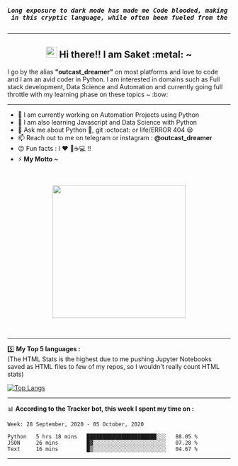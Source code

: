 <pre><i><b><p align="center">Long exposure to dark mode has made me Code blooded, making me addicted to the unique parseltongue, Python. I now speak<br> in this cryptic language, while often been fueled from the energy of black coffee while listening to dope songs ~</h3></b></i> © </p></pre>
<hr>
<h2 align="center"><img src="https://media.giphy.com/media/hvRJCLFzcasrR4ia7z/giphy.gif" width="25px" /> Hi there!! I am Saket :metal: ~ </h2>
I go by the alias <b>"outcast_dreamer"</b> on most platforms and love to code and I am an avid coder in Python. I am interested in domains such as Full stack development, Data Science and Automation and currently going full throttle with my learning phase on these topics ~ :bow:
<hr> 

<!--
**outcastdreamer/outcastdreamer** is a ✨ _special_ ✨ repository because its `README.md` (this file) appears on your GitHub profile.

Here are some ideas to get you started:
- 👯 I’m looking to collaborate on ...
- 🤔 I’m looking for help with ...
- 😄 Tags: Python
- ⚡ Fun fact:
-->

- 🔭 I am currently working on Automation Projects using Python
- 🌱 I am also learning Javascript and Data Science with Python 
- 💬 Ask me about Python :snake:,  git :octocat: or life/ERROR 404 :sleepy:
- 📫 Reach out to me on telegram or instagram : <b>@outcast_dreamer</b> 
- :wink: Fun facts : I :heart: :musical_note::coffee::computer: !!
- ⚡ <b>My Motto ~</b>

<br>
<p align="center" width="100%">
<img src="https://media.giphy.com/media/USV0ym3bVWQJJmNu3N/giphy.gif" height="300" width="300" align="center" />
</p>
<br>
<hr>

:five: **My Top 5 languages :**<br>
(The HTML Stats is the highest due to me pushing Jupyter Notebooks saved as HTML files to few of my repos, so I wouldn't really count HTML stats)
 
[![Top Langs](https://github-readme-stats.vercel.app/api/top-langs/?username=outcastdreamer&layout=compact)](https://github.com/anuraghazra/github-readme-stats)

<hr>

📊 **According to the Tracker bot, this week I spent my time on :**
<br>

<!--START_SECTION:waka-->
```text
Week: 28 September, 2020 - 05 October, 2020

Python   5 hrs 18 mins   ██████████████████████░░░   88.05 % 
JSON     26 mins         █▓░░░░░░░░░░░░░░░░░░░░░░░   07.28 % 
Text     16 mins         █▒░░░░░░░░░░░░░░░░░░░░░░░   04.67 % 
```
<!--END_SECTION:waka-->

<hr>
